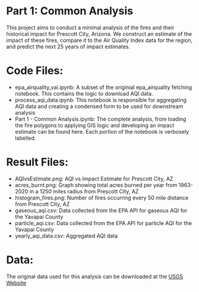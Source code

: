 # Part 1: Common Analysis
This project aims to conduct a minimal analysis of the fires and their historical impact for Prescott City, Arizona. We construct an estimate of the impact of these fires, compare it to the Air Quality Index data for the region, and predict the next 25 years of impact estimates.


# Code Files:
- epa_airquality_vai.ipynb: A subset of the originial epa_airquality fetching notebook. This contains the logic to download AQI data.
- process_aqi_data.ipynb: This notebook is responsible for aggregating AQI data and creating a condensed form to be used for downstream analysis
- Part 1 - Common Analysis.ipynb: The complete analysis, from loading the fire polygons to applying GIS logic and developing an impact estimate can be found here. Each portion of the notebook is verbosely labelled.

# Result Files:
- AQIvsEstimate.png: AQI vs Impact Estimate for Prescott City, AZ 
- acres_burnt.png: Graph showing total acres burned per year from 1963-2020 in a 1250 miles radius from Prescott City, AZ
- histogram_fires.png: Number of fires occurring every 50 mile distance from Prescott City, AZ
- gaseous_aqi.csv: Data collected from the EPA API for gaseous AQI for the Yavapai County
- particle_aqi.csv: Data collected from the EPA API for particle AQI for the Yavapai County
- yearly_aqi_data.csv: Aggregated AQI data

# Data:
  The original data used for this analysis can be downloaded at the [USGS Website](https://www.sciencebase.gov/catalog/item/61aa537dd34eb622f699df81)